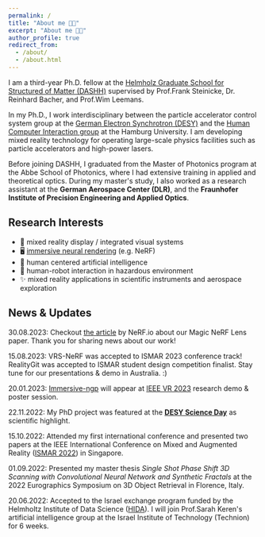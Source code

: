 ```yaml
---
permalink: /
title: "About me 👩‍💻"
excerpt: "About me 👩‍💻"
author_profile: true
redirect_from: 
  - /about/
  - /about.html
---
```


I am a third-year Ph.D. fellow at the [Helmholz Graduate School for Structured of Matter (DASHH)](https://www.dashh.org/) supervised by Prof.Frank Steinicke, Dr. Reinhard Bacher, and Prof.Wim Leemans. 

In my Ph.D., I work interdisciplinary between the particle accelerator control system group at the [German Electron Synchrotron (DESY)](https://www.desy.de/) and the [Human Computer Interaction group](https://www.inf.uni-hamburg.de/en/inst/ab/hci/people.html) at the Hamburg University. I am developing mixed reality technology for operating large-scale physics facilities such as particle accelerators and high-power lasers.


Before joining DASHH, I graduated from the Master of Photonics program at the Abbe School of Photonics, where I had extensive training in applied and theoretical optics. During my master's study, I also worked as a research assistant at the **German Aerospace Center (DLR)**, and the **Fraunhofer Institute of Precision Engineering and Applied Optics**.

Research Interests
--------

- 🥽 mixed reality display / integrated visual systems
- 🖥️ [immersive neural rendering](https://github.com/uhhhci/immersive-ngp) (e.g. NeRF)
- 🧩 human centered artificial intelligence
- 🤖 human-robot interaction in hazardous environment
- ✨ mixed reality applications in scientific instruments and aerospace exploration 


News & Updates
--------
30.08.2023: Checkout [the article](https://neuralradiancefields.io/magic-nerf-lens-marries-cad-files-and-nerfs-in-vr/) by NeRF.io about our Magic NeRF Lens paper. Thank you for sharing news about our work!

15.08.2023: VRS-NeRF was accepted to ISMAR 2023 conference track! RealityGit was accepted to ISMAR student design competition finalist. Stay tune for our presentations & demo in Australia. :)

20.01.2023: [Immersive-ngp](ttps://github.com/uhhhci/immersive-ngp) will appear at [IEEE VR 2023](https://ieeevr.org/2023/) research demo & poster session. 

22.11.2022: My PhD project was featured at the **[DESY Science Day](https://indico.desy.de/event/36442/)** as scientific highlight. 

15.10.2022: Attended my first international conference and presented two papers at the IEEE International Conference on Mixed and Augmented Reality ([ISMAR 2022](https://ismar2022.org/)) in Singapore.

01.09.2022: Presented my master thesis *Single Shot Phase Shift 3D Scanning with Convolutional Neural Network and Synthetic Fractals* at the 2022 Eurographics Symposium on 3D Object Retrieval in Florence, Italy.

20.06.2022: Accepted to the Israel exchange program funded by the Helmholtz Institute of Data Science ([HIDA](https://www.helmholtz-hida.de/en/new-horizons/israel-exchange-program/)). I will join Prof.Sarah Keren's artificial intelligence group at the Israel Institute of Technology (Technion) for 6 weeks. 